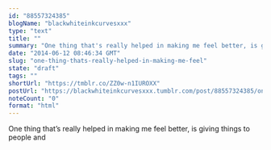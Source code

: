 ```yaml
---
id: "88557324385"
blogName: "blackwhiteinkcurvesxxx"
type: "text"
title: ""
summary: "One thing that's really helped in making me feel better, is giving things to people and "
date: "2014-06-12 08:46:34 GMT"
slug: "one-thing-thats-really-helped-in-making-me-feel"
state: "draft"
tags: ""
shortUrl: "https://tmblr.co/ZZ0w-n1IUROXX"
postUrl: "https://blackwhiteinkcurvesxxx.tumblr.com/post/88557324385/one-thing-thats-really-helped-in-making-me-feel"
noteCount: "0"
format: "html"
---
```


One thing that’s really helped in making me feel better, is giving things to people and